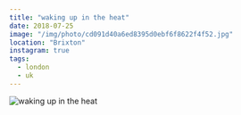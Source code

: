 ```yaml
---
title: "waking up in the heat"
date: 2018-07-25
image: "/img/photo/cd091d40a6ed8395d0ebf6f8622f4f52.jpg"
location: "Brixton"
instagram: true
tags:
  - london
  - uk
---
```


![waking up in the heat](/img/photo/cd091d40a6ed8395d0ebf6f8622f4f52.jpg)
